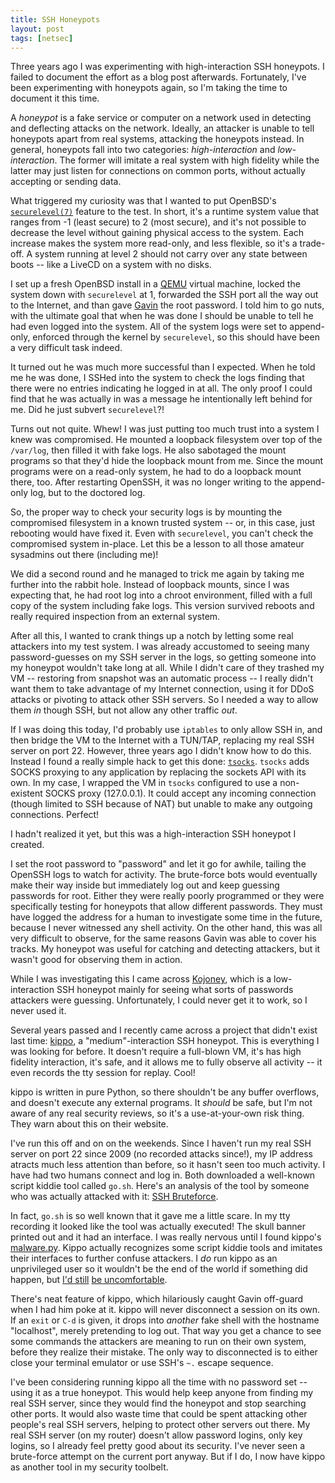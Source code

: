 ```yaml
---
title: SSH Honeypots
layout: post
tags: [netsec]
---
```


Three years ago I was experimenting with high-interaction SSH
honeypots. I failed to document the effort as a blog post
afterwards. Fortunately, I've been experimenting with honeypots again,
so I'm taking the time to document it this time.

A *honeypot* is a fake service or computer on a network used in
detecting and deflecting attacks on the network. Ideally, an attacker
is unable to tell honeypots apart from real systems, attacking the
honeypots instead. In general, honeypots fall into two categories:
*high-interaction* and *low-interaction*. The former will imitate a
real system with high fidelity while the latter may just listen for
connections on common ports, without actually accepting or sending
data.

What triggered my curiosity was that I wanted to put OpenBSD's
[`securelevel(7)`](http://www.openbsd.org/cgi-bin/man.cgi?query=securelevel)
feature to the test. In short, it's a runtime system value that ranges
from -1 (least secure) to 2 (most secure), and it's not possible to
decrease the level without gaining physical access to the system. Each
increase makes the system more read-only, and less flexible, so it's a
trade-off. A system running at level 2 should not carry over any state
between boots -- like a LiveCD on a system with no disks.

I set up a fresh OpenBSD install in a [QEMU](http://qemu.org/) virtual
machine, locked the system down with `securelevel` at 1, forwarded the
SSH port all the way out to the Internet, and than gave
[Gavin](http://devrand.org/) the root password. I told him to go nuts,
with the ultimate goal that when he was done I should be unable to
tell he had even logged into the system. All of the system logs were
set to append-only, enforced through the kernel by `securelevel`, so
this should have been a very difficult task indeed.

It turned out he was much more successful than I expected. When he
told me he was done, I SSHed into the system to check the logs finding
that there were no entries indicating he logged in at all. The only
proof I could find that he was actually in was a message he
intentionally left behind for me. Did he just subvert `securelevel`?!

Turns out not quite. Whew! I was just putting too much trust into a
system I knew was compromised. He mounted a loopback filesystem
over top of the `/var/log`, then filled it with fake logs. He also
sabotaged the mount programs so that they'd hide the loopback mount
from me. Since the mount programs were on a read-only system, he had
to do a loopback mount there, too. After restarting OpenSSH, it was no
longer writing to the append-only log, but to the doctored log.

So, the proper way to check your security logs is by mounting the
compromised filesystem in a known trusted system -- or, in this case,
just rebooting would have fixed it. Even with `securelevel`, you can't
check the compromised system in-place. Let this be a lesson to all
those amateur sysadmins out there (including me)!

We did a second round and he managed to trick me again by taking me
further into the rabbit hole. Instead of loopback mounts, since I was
expecting that, he had root log into a chroot environment, filled with
a full copy of the system including fake logs. This version survived
reboots and really required inspection from an external system.

After all this, I wanted to crank things up a notch by letting some
real attackers into my test system. I was already accustomed to seeing
many password-guesses on my SSH server in the logs, so getting someone
into my honeypot wouldn't take long at all. While I didn't care of
they trashed my VM -- restoring from snapshot was an automatic process
-- I really didn't want them to take advantage of my Internet
connection, using it for DDoS attacks or pivoting to attack other SSH
servers. So I needed a way to allow them *in* though SSH, but not allow
any other traffic *out*.

If I was doing this today, I'd probably use `iptables` to only allow
SSH in, and then bridge the VM to the Internet with a TUN/TAP,
replacing my real SSH server on port 22. However, three years ago I
didn't know how to do this. Instead I found a really simple hack to
get this done: [`tsocks`](http://tsocks.sourceforge.net/). `tsocks`
adds SOCKS proxying to any application by replacing the sockets API
with its own. In my case, I wrapped the VM in `tsocks` configured to
use a non-existent SOCKS proxy (127.0.0.1). It could accept any
incoming connection (though limited to SSH because of NAT) but unable
to make any outgoing connections. Perfect!

I hadn't realized it yet, but this was a high-interaction SSH honeypot
I created.

I set the root password to "password" and let it go for awhile,
tailing the OpenSSH logs to watch for activity. The brute-force bots
would eventually make their way inside but immediately log out and
keep guessing passwords for root. Either they were really poorly
programmed or they were specifically testing for honeypots that allow
different passwords. They must have logged the address for a human to
investigate some time in the future, because I never witnessed any
shell activity. On the other hand, this was all very difficult to
observe, for the same reasons Gavin was able to cover his tracks. My
honeypot was useful for catching and detecting attackers, but it
wasn't good for observing them in action.

While I was investigating this I came across
[Kojoney](http://kojoney.sourceforge.net/), which is a low-interaction
SSH honeypot mainly for seeing what sorts of passwords attackers were
guessing. Unfortunately, I could never get it to work, so I never used
it.

Several years passed and I recently came across a project that didn't
exist last time: [kippo](http://code.google.com/p/kippo/), a
"medium"-interaction SSH honeypot. This is everything I was looking
for before. It doesn't require a full-blown VM, it's has high fidelity
interaction, it's safe, and it allows me to fully observe all activity
-- it even records the tty session for replay. Cool!

kippo is written in pure Python, so there shouldn't be any buffer
overflows, and doesn't execute any external programs. It *should* be
safe, but I'm not aware of any real security reviews, so it's a
use-at-your-own risk thing. They warn about this on their website.

I've run this off and on on the weekends. Since I haven't run my real
SSH server on port 22 since 2009 (no recorded attacks since!), my IP
address atracts much less attention than before, so it hasn't seen too
much activity. I have had two humans connect and log in. Both
downloaded a well-known script kiddie tool called `go.sh`. Here's an
analysis of the tool by someone who was actually attacked with it:
[SSH Bruteforce](http://www.shellperson.net/hacked-ssh-bruteforce/).

In fact, `go.sh` is so well known that it gave me a little scare. In
my tty recording it looked like the tool was actually executed! The
skull banner printed out and it had an interface. I was really nervous
until I found kippo's
[malware.py](http://code.google.com/p/kippo/source/browse/trunk/kippo/commands/malware.py?r=204). Kippo
actually recognizes some script kiddie tools and imitates their
interfaces to further confuse attackers. I *do* run kippo as an
unprivileged user so it wouldn't be the end of the world if something
did happen, but
[I'd still](http://it.slashdot.org/story/08/02/10/2011257/linux-kernel-26-local-root-exploit)
[be uncomfortable](http://blog.zx2c4.com/749).

There's neat feature of kippo, which hilariously caught Gavin
off-guard when I had him poke at it. kippo will never disconnect a
session on its own. If an `exit` or `C-d` is given, it drops into
*another* fake shell with the hostname "localhost", merely pretending
to log out. That way you get a chance to see some commands the
attackers are meaning to run on their own system, before they realize
their mistake. The only way to disconnected is to either close your
terminal emulator or use SSH's `~.` escape sequence.

I've been considering running kippo all the time with no password set
-- using it as a true honeypot. This would help keep anyone from
finding my real SSH server, since they would find the honeypot and
stop searching other ports. It would also waste time that could be
spent attacking other people's real SSH servers, helping to protect
other servers out there. My real SSH server (on my router) doesn't
allow password logins, only key logins, so I already feel pretty good
about its security. I've never seen a brute-force attempt on the
current port anyway. But if I do, I now have kippo as another tool in
my security toolbelt.
